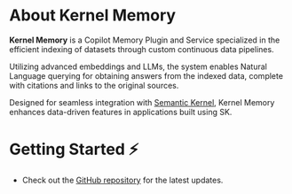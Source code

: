 ﻿# About Kernel Memory

**Kernel Memory** is a Copilot Memory Plugin and Service specialized
in the efficient indexing of datasets through custom continuous data pipelines.

Utilizing advanced embeddings and LLMs, the system enables Natural Language
querying for obtaining answers from the indexed data, complete with citations
and links to the original sources.

Designed for seamless integration with
[Semantic Kernel](https://aka.ms/semantic-kernel), Kernel Memory enhances
data-driven features in applications built using SK.

# Getting Started ⚡

- Check out the [GitHub repository](https://github.com/microsoft/kernel-memory) for the latest updates.
